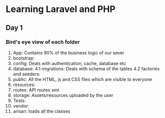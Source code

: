 # Learning Laravel and PHP

## Day 1
### Bird's eye view of each folder
1. App: Contains 90% of the business logic of our sever
2. bootstrap:
3. config: Deals with authentication, cache, database etc
4. database: 
    4.1 migrations: Deals with schema of the tables
    4.2 factories and seeders:
5. public: All the HTML, js and CSS files which are visible to everyone
6. resources: 
7. routes: API routes smt
8. storage: Assets/resources uploaded by the user
9. Tests:
10. vendor:
11. arisan: loads all the classes